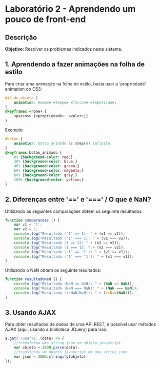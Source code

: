 # Laborat&oacute;rio 2 - Aprendendo um pouco de front-end

## Descri&ccedil;&atilde;o
**Objetivo:** Resolver os problemas indicados neste sistema.

## 1. Aprendendo a fazer animações na folha de estilo

Para criar uma anima&ccedil;&atilde;o na folha de estilo, basta usar a 'propriedade' animation do CSS:
```css
#id_do_objeto {
    animation: <nome> <tempo> <funcao> <repeticao>;
}
@keyframes <nome> {
    <passos> {<propriedade>: <valor>;}
}
```
Exemplo:
```css
#botao {
    animation: botao_animado 1s step(6) infinite;
}
@keyframes botao_animado {
    0% {background-color: red;}
    20% {background-color: blue;}
    40% {background-color: green;}
    60% {background-color: magenta;}
    80% {background-color: gray;}
    100% {background-color: yellow;}
}
```

## 2. Diferenças entre '==' e '===' / O que &eacute; NaN?

Utilizando as seguintes compara&ccedil;&otilde;es obtem os seguinte resultados:
```javascript
function comparacoes () {
    var v1 = '1';
    var v2 = 1;
    console.log("Resultado ('1' == 1): " + (v1 == v2));
    console.log("Resultado ('1' === 1): " + (v1 === v2));
    console.log("Resultado (1 == 1): " + (v2 == v2));
    console.log("Resultado (1 === 1): " + (v2 === v2));
    console.log("Resultado ('1' == '1'): " + (v1 == v1));
    console.log("Resultado ('1' === '1'): " + (v1 === v1));
}
```
Utilizando o NaN obtem os seguinte resultados:
```javascript
function resultadoNaN () {
    console.log("Resultado (NaN == NaN): " + (NaN == NaN));
    console.log("Resultado (NaN === NaN): " + (NaN === NaN));
    console.log("Resultado (isNaN(NaN)): " + (isNaN(NaN)));
}
```

## 3. Usando AJAX

Para obter resultados de dados de uma API REST, &eacute; poss&iacute;vel usar m&eacute;todos AJAX (aqui, usando a biblioteca JQuery) para isso:
```javascript
$.get('/user/1',(data) => {
    //transforma uma string json em objeto javascript
    var objeto = JSON.parse(data);
    //transforma um objeto javascript em uma string json
    var json = JSON.stringify(objeto);
});
```

